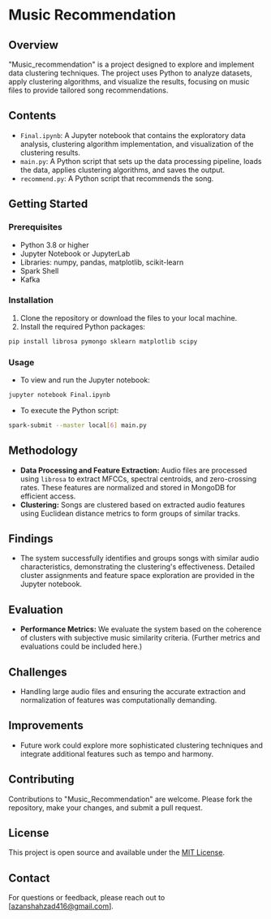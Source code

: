 
# Music Recommendation

## Overview
"Music_recommendation" is a project designed to explore and implement data clustering techniques. The project uses Python to analyze datasets, apply clustering algorithms, and visualize the results, focusing on music files to provide tailored song recommendations.

## Contents
- `Final.ipynb`: A Jupyter notebook that contains the exploratory data analysis, clustering algorithm implementation, and visualization of the clustering results.
- `main.py`: A Python script that sets up the data processing pipeline, loads the data, applies clustering algorithms, and saves the output.
- `recommend.py`: A Python script that recommends the song.

## Getting Started

### Prerequisites
- Python 3.8 or higher
- Jupyter Notebook or JupyterLab
- Libraries: numpy, pandas, matplotlib, scikit-learn
- Spark Shell
- Kafka

### Installation
1. Clone the repository or download the files to your local machine.
2. Install the required Python packages:

```bash
pip install librosa pymongo sklearn matplotlib scipy
```

### Usage
- To view and run the Jupyter notebook:
```bash
jupyter notebook Final.ipynb
```
- To execute the Python script:
```bash
spark-submit --master local[6] main.py
```

## Methodology
- **Data Processing and Feature Extraction:**
  Audio files are processed using `librosa` to extract MFCCs, spectral centroids, and zero-crossing rates. These features are normalized and stored in MongoDB for efficient access.
- **Clustering:**
  Songs are clustered based on extracted audio features using Euclidean distance metrics to form groups of similar tracks.

## Findings
- The system successfully identifies and groups songs with similar audio characteristics, demonstrating the clustering's effectiveness. Detailed cluster assignments and feature space exploration are provided in the Jupyter notebook.

## Evaluation
- **Performance Metrics:**
  We evaluate the system based on the coherence of clusters with subjective music similarity criteria. (Further metrics and evaluations could be included here.)

## Challenges
- Handling large audio files and ensuring the accurate extraction and normalization of features was computationally demanding.

## Improvements
- Future work could explore more sophisticated clustering techniques and integrate additional features such as tempo and harmony.

## Contributing
Contributions to "Music_Recommendation" are welcome. Please fork the repository, make your changes, and submit a pull request.

## License
This project is open source and available under the [MIT License](LICENSE.md).

## Contact
For questions or feedback, please reach out to [azanshahzad416@gmail.com].
